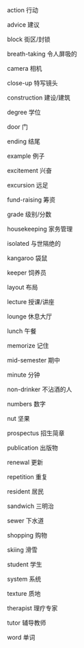 action         行动

advice         建议

block          街区/封锁

breath-taking  令人屏吸的

camera         相机

close-up       特写镜头

construction   建设/建筑

degree         学位

door           门

ending         结尾

example        例子

excitement     兴奋

excursion      远足

fund-raising   筹资

grade          级别/分数

housekeeping   家务管理

isolated       与世隔绝的

kangaroo       袋鼠

keeper         饲养员

layout         布局

lecture        授课/讲座

lounge         休息大厅

lunch          午餐

memorize       记住

mid-semester   期中

minute         分钟

non-drinker    不沾酒的人

numbers        数字

nut            坚果

prospectus     招生简章

publication    出版物

renewal        更新

repetition     重复

resident       居民

sandwich       三明治

sewer          下水道

shopping       购物

skiing         滑雪

student        学生

system         系统

texture        质地

therapist      理疗专家

tutor          辅导教师

word           单词


